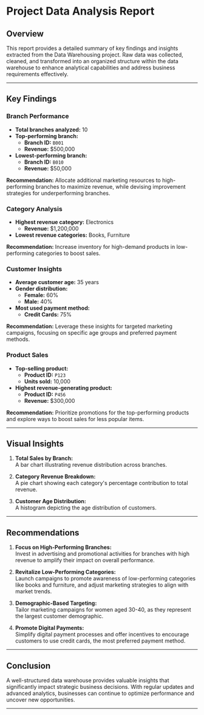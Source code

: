# Project Data Analysis Report

## Overview
This report provides a detailed summary of key findings and insights extracted from the Data Warehousing project. Raw data was collected, cleaned, and transformed into an organized structure within the data warehouse to enhance analytical capabilities and address business requirements effectively.

---

## Key Findings

### Branch Performance
- **Total branches analyzed:** 10  
- **Top-performing branch:**  
  - **Branch ID:** `B001`  
  - **Revenue:** $500,000  
- **Lowest-performing branch:**  
  - **Branch ID:** `B010`  
  - **Revenue:** $50,000  

**Recommendation:** Allocate additional marketing resources to high-performing branches to maximize revenue, while devising improvement strategies for underperforming branches.

### Category Analysis
- **Highest revenue category:** Electronics  
  - **Revenue:** $1,200,000  
- **Lowest revenue categories:** Books, Furniture  

**Recommendation:** Increase inventory for high-demand products in low-performing categories to boost sales.

### Customer Insights
- **Average customer age:** 35 years  
- **Gender distribution:**  
  - **Female:** 60%  
  - **Male:** 40%  
- **Most used payment method:**  
  - **Credit Cards:** 75%  

**Recommendation:** Leverage these insights for targeted marketing campaigns, focusing on specific age groups and preferred payment methods.

### Product Sales
- **Top-selling product:**  
  - **Product ID:** `P123`  
  - **Units sold:** 10,000  
- **Highest revenue-generating product:**  
  - **Product ID:** `P456`  
  - **Revenue:** $300,000  

**Recommendation:** Prioritize promotions for the top-performing products and explore ways to boost sales for less popular items.

---

## Visual Insights
1. **Total Sales by Branch:**  
   A bar chart illustrating revenue distribution across branches.  

2. **Category Revenue Breakdown:**  
   A pie chart showing each category's percentage contribution to total revenue.  

3. **Customer Age Distribution:**  
   A histogram depicting the age distribution of customers.  

---

## Recommendations
1. **Focus on High-Performing Branches:**  
   Invest in advertising and promotional activities for branches with high revenue to amplify their impact on overall performance.

2. **Revitalize Low-Performing Categories:**  
   Launch campaigns to promote awareness of low-performing categories like books and furniture, and adjust marketing strategies to align with market trends.

3. **Demographic-Based Targeting:**  
   Tailor marketing campaigns for women aged 30-40, as they represent the largest customer demographic.

4. **Promote Digital Payments:**  
   Simplify digital payment processes and offer incentives to encourage customers to use credit cards, the most preferred payment method.

---

## Conclusion
A well-structured data warehouse provides valuable insights that significantly impact strategic business decisions. With regular updates and advanced analytics, businesses can continue to optimize performance and uncover new opportunities.

---
